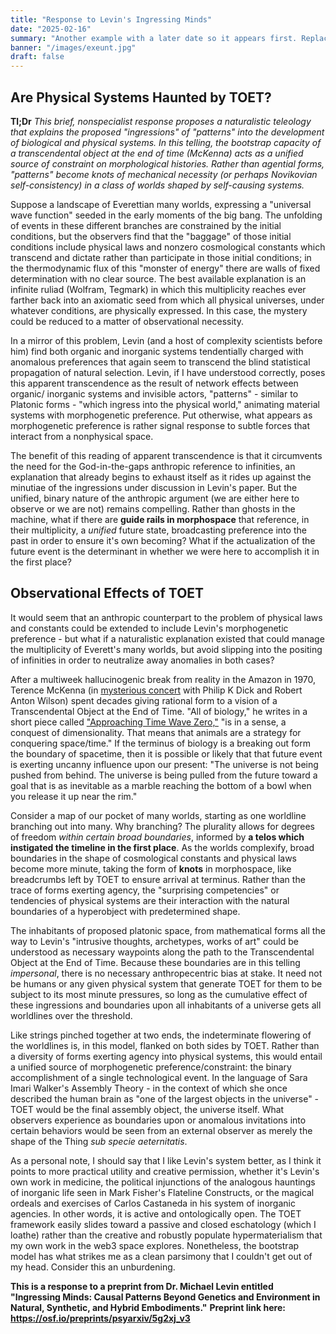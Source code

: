 ```yaml
---
title: "Response to Levin's Ingressing Minds"
date: "2025-02-16"
summary: "Another example with a later date so it appears first. Replace this with your own words."
banner: "/images/exeunt.jpg"
draft: false
---
```


## Are Physical Systems Haunted by TOET?

**Tl;Dr** *This brief, nonspecialist response proposes a naturalistic teleology that explains the proposed "ingressions" of "patterns" into the development of biological and physical systems. In this telling, the bootstrap capacity of a transcendental object at the end of time (McKenna) acts as a unified source of constraint on morphological histories. Rather than agential forms, "patterns" become knots of mechanical necessity (or perhaps Novikovian self-consistency) in a class of worlds shaped by self-causing systems.*

Suppose a landscape of Everettian many worlds, expressing a "universal wave function" seeded in the early moments of the big bang. The unfolding of events in these different branches are constrained by the initial conditions, but the observers find that the "baggage" of those initial conditions include physical laws and nonzero cosmological constants which transcend and dictate rather than participate in those initial conditions; in the thermodynamic flux of this "monster of energy" there are walls of fixed determination with no clear source. The best available explanation is an infinite ruliad (Wolfram, Tegmark) in which this multiplicity reaches ever farther back into an axiomatic seed from which all physical universes, under whatever conditions, are physically expressed. In this case, the mystery could be reduced to a matter of observational necessity. 

In a mirror of this problem, Levin (and a host of complexity scientists before him) find both organic and inorganic systems tendentially charged with anomalous preferences that again seem to transcend the blind statistical propagation of natural selection. Levin, if I have understood correctly, poses this apparent transcendence as the result of network effects between organic/ inorganic systems and invisible actors, "patterns" - similar to Platonic forms - "which ingress into the physical world," animating material systems with morphogenetic preference. Put otherwise, what appears as morphogenetic preference is rather signal response to subtle forces that interact from a nonphysical space. 

The benefit of this reading of apparent transcendence is that it circumvents the need for the God-in-the-gaps anthropic reference to infinities, an explanation that already begins to exhaust itself as it rides up against the minutiae of the ingressions under discussion in Levin's paper. But the unified, binary nature of the anthropic argument (we are either here to observe or we are not) remains compelling. Rather than ghosts in the machine, what if there are **guide rails in morphospace** that reference, in their multiplicity, a *unified* future state, broadcasting preference into the past in order to ensure it's own becoming? What if the actualization of the future event is the determinant in whether we were here to accomplish it in the first place? 

## Observational Effects of TOET
It would seem that an anthropic counterpart to the problem of physical laws and constants could be extended to include Levin's morphogenetic preference - but what if a naturalistic explanation existed that could manage the multiplicity of Everett's many worlds, but avoid slipping into the positing of infinities in order to neutralize away anomalies in both cases?

After a multiweek hallucinogenic break from reality in the Amazon in 1970, Terence McKenna (in [mysterious concert](https://mitpress.mit.edu/9781907222870/high-weirdness/) with Philip K Dick and Robert Anton Wilson) spent decades giving rational form to a vision of a Transcendental Object at the End of Time. "All of biology," he writes in a short piece called ["Approaching Time Wave Zero,"](https://www.fractal-timewave.com/articles/approaching_twz.htm) "is in a sense, a conquest of dimensionality. That means that animals are a strategy for conquering space/time." If the terminus of biology is a breaking out form the boundary of spacetime, then it is possible or likely that that future event is exerting uncanny influence upon our present: "The universe is not being pushed from behind. The universe is being pulled from the future toward a goal that is as inevitable as a marble reaching the bottom of a bowl when you release it up near the rim."

Consider a map of our pocket of many worlds, starting as one worldline branching out into many. Why branching? The plurality allows for degrees of freedom *within certain broad boundaries*, informed by **a telos which instigated the timeline in the first place**. As the worlds complexify, broad boundaries in the shape of cosmological constants and physical laws become more minute, taking the form of **knots** in morphospace, like breadcrumbs left by TOET to ensure arrival at terminus. Rather than the trace of forms exerting agency, the "surprising competencies" or tendencies of physical systems are their interaction with the natural boundaries of a hyperobject with predetermined shape. 

The inhabitants of proposed platonic space, from mathematical forms all the way to Levin's "intrusive thoughts, archetypes, works of art" could be understood as necessary waypoints along the path to the Transcendental Object at the End of Time. Because these boundaries are in this telling *impersonal*, there is no necessary anthropecentric bias at stake. It need not be humans or any given physical system that generate TOET for them to be subject to its most minute pressures, so long as the cumulative effect of these ingressions and boundaries upon all inhabitants of a universe gets all worldlines over the threshold. 

Like strings pinched together at two ends, the indeterminate flowering of the worldlines is, in this model, flanked on both sides by TOET. Rather than a diversity of forms exerting agency into physical systems, this would entail a unified source of morphogenetic preference/constraint: the binary accomplishment of a single technological event. In the language of Sara Imari Walker's Assembly Theory - in the context of which she once described the human brain as "one of the largest objects in the universe" - TOET would be the final assembly object, the universe itself. What observers experience as boundaries upon or anomalous invitations into certain behaviors would be seen from an external observer as merely the shape of the Thing *sub specie aeternitatis*.

As a personal note, I should say that I like Levin's system better, as I think it points to more practical utility and creative permission, whether it's Levin's own work in medicine, the political injunctions of the analogous hauntings of inorganic life seen in Mark Fisher's Flateline Constructs, or the magical ordeals and exercises of Carlos Castaneda in his system of inorganic agencies. In other words, it is active and ontologically open. The TOET framework easily slides toward a passive and closed eschatology (which I loathe) rather than the creative and robustly populate hypermaterialism that my own work in the web3 space explores. Nonetheless, the bootstrap model has what strikes me as a clean parsimony that I couldn't get out of my head. Consider this an unburdening. 

**This is a response to a preprint from Dr. Michael Levin entitled "Ingressing Minds: Causal Patterns Beyond Genetics and Environment in Natural, Synthetic, and Hybrid Embodiments."**
**Preprint link here: https://osf.io/preprints/psyarxiv/5g2xj_v3**